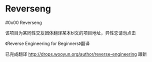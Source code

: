 # Reverseng


#0x00 Reverseng

该项目为某同性交友团体翻译某本bl文的项目地址，异性恋请勿点击

《Reverse Engineering for Beginners》翻译

已完成翻译 http://drops.wooyun.org/author/reverse-engineering  跟新
